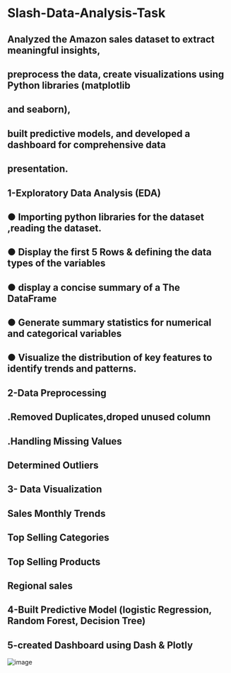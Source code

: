 # Slash-Data-Analysis-Task
## Analyzed the Amazon sales dataset to extract meaningful insights,
## preprocess the data, create visualizations using Python libraries (matplotlib
## and seaborn),
## built predictive models, and developed a dashboard for comprehensive data
## presentation.
## 1-Exploratory Data Analysis (EDA)
  ## ● Importing python libraries for the dataset ,reading the dataset.
  ## ● Display the first 5 Rows & defining the data types of the variables
  ## ● display a concise summary of a The DataFrame
  ## ● Generate summary statistics for numerical and categorical variables
  ## ● Visualize the distribution of key features to identify trends and patterns.
## 2-Data Preprocessing
  ## .Removed Duplicates,droped unused column
  ## .Handling Missing Values
  ## Determined Outliers
## 3- Data Visualization
  ## Sales Monthly Trends
  ## Top Selling Categories
  ## Top Selling Products
  ## Regional sales
## 4-Built Predictive Model (logistic Regression, Random Forest, Decision Tree)
## 5-created Dashboard using Dash & Plotly
![image](https://github.com/shroukMohamedAlaa/Slash-Data-Analysis-Task/assets/101405248/dda3fee9-8032-4fa9-a5ed-03c235954430)


  

